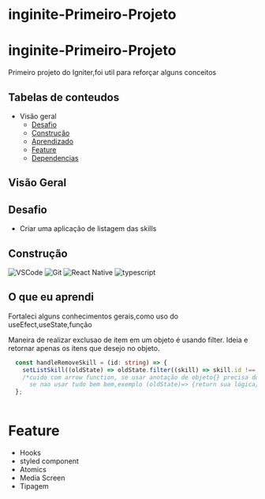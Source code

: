 # inginite-Primeiro-Projeto


# inginite-Primeiro-Projeto
Primeiro projeto do Igniter,foi util para reforçar alguns conceitos 

  
 
## Tabelas de conteudos 
* Visão geral
  * <a href='#Desafio' >  Desafio </a>
  * <a href='#Construção' >  Construção </a>   
  * <a href='#o-que-eu-aprendi' >  Aprendizado </a>
  * <a href='#Feature' >  Feature </a>
  * <a href='#Dependencias'> Dependencias </a>

## Visão Geral
## Desafio
- Criar uma aplicação de listagem das skills

## Construção
 ![VSCode](https://img.shields.io/badge/-VSCode-0085D1?style=flat-square&logo=visual-studio-code&logoColor=white)
![Git](https://img.shields.io/badge/-Git-F05032?style=flat-square&logo=git&logoColor=white)
![React Native](https://img.shields.io/badge/-reactnative-212121?style=flat-square&logo=reactnative&logoColor=white)
![typescript](https://img.shields.io/badge/-typescript-EFD81D?style=flat-square&logo=typescript&logoColor=black)
  

## O que eu aprendi
 Fortaleci alguns conhecimentos gerais,como uso do useEfect,useState,função 


Maneira de realizar exclusao de item em um objeto é usando filter. Ideia e retornar apenas os itens que desejo no objeto.

```typescript
  const handleRemoveSkill = (id: string) => {
    setListSkill((oldState) => oldState.filter((skill) => skill.id !== id));
    /*cuido com arrow function, se usar anotação de objeto{} precisa do return
      se nao usar tudo bem bem,exemplo (oldState)=> {return sua lógica}  */
  };
  
 ```

 # Feature
  - Hooks
  - styled component
  - Atomics
  - Media Screen
  - Tipagem
 



